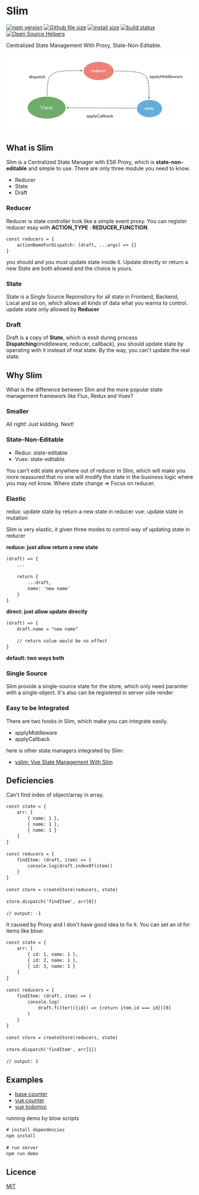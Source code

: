 # Slim

[![npm version](https://img.shields.io/npm/v/hajax.svg)](https://www.npmjs.org/package/slim)
[![Github file size](https://img.shields.io/github/size/Bennnis/HAjax/release/dist/xxx.js.svg)](https://github.com/Bennnis/HAjax/blob/master/release/dist/hx.min.js)
[![install size](https://packagephobia.now.sh/badge?p=hajax)](https://packagephobia.now.sh/result?p=slim)
[![build status](https://travis-ci.org/Bennnis/HAjax.svg?branch=master)](https://travis-ci.org/bennnis/slim)
[![Open Source Helpers](https://www.codetriage.com/bennnis/hajax/badges/users.svg)](https://www.codetriage.com/bennnis/slim)

Centralized State Management With Proxy, State-Non-Editable.

<img src="./starter/flow.png">

## What is Slim
Slim is a Centralized State Manager with ES6 Proxy, which is **state-non-editable** and simple to use. There are only three module you need to know.

* Reducer
* State
* Draft

### Reducer
Reducer is state controller look like a simple event proxy. You can register reducer esay with **ACTION\_TYPE** : **REDUCER\_FUNCTION**.

```
const reducers = {
	actionNameForDispatch: (draft, ...args) => {}
}
```

you should and you must update state inside it. Update directly or return a new State are both allowed and the choice is yours. 

### State
State is a Single Source Reponsitory for all state in Frontend, Backend, Local and so on, which allows all kinds of data what you wanna to control. update state only allowed by **Reducer**

### Draft
Draft is a copy of **State**, which is exsit during process **Dispatching**(middleware, reducer, callback), you should update state by operating with it instead of real state. By the way, you can't update the real state.

## Why Slim

What is the difference between Slim and the more popular state management framework like Flux, Redux and Vuex?

### Smaller
All right! Just kidding. Next!

### State-Non-Editable

* Redux: state-editable
* Vuex: state-editable


You can't edit state anywhere out of reducer in Slim, which will make you more reassured that no one will modify the state in the business logic where you may not know. Where state change => Focus on reducer.

### Elastic
redux: update state by return a new state in reducer
vue: update state in mutation

Slim is very elastic, it given three modes to control way of updating state in reducer

**reduce: just allow return a new state**

```
(draft) => {
	...
	
	return {
		...draft,
		name: 'new name'
	}
}
```

**direct: just allow update directly**

```
(draft) => {
	draft.name = "new name"
	
	// return value would be no effect
}
```

**default: two ways both**

### Single Source
Slim provide a single-source state for the store, which only need paramter with a single-object. It's also can be registered in server side render

### Easy to be Integrated
There are two hooks in Slim, which make you can integrate easily.

* applyMiddleware
* applyCallback

here is other state managers integrated by Slim:

* [vslim: Vue State Management With Slim]()

## Deficiencies

Can't find index of object/array in array. 

```
const state = {
	arr: [
		{ name: 1 },
		{ name: 1 },
		{ name: 1 }
	]
}

const reducers = {
	findItem: (draft, item) => {
		console.log(draft.indexOf(item))
	}
}

const store = createStore(reducers, state)

store.dispatch('findItem', arr[0])

// output: -1
```

It caused by Proxy and I don't have good idea to fix it. You can set an id for items like blow:

```
const state = {
	arr: [
		{ id: 1, name: 1 },
		{ id: 2, name: 1 },
		{ id: 3, name: 1 }
	]
}

const reducers = {
	findItem: (draft, item) => {
		console.log(
			draft.filter(({id}) => {return item.id === id})[0]
		)
	}
}

const store = createStore(reducers, state)

store.dispatch('findItem', arr[1])

// output: 1
```

## Examples

* [base counter]()
* [vue counter]()
* [vue todomvc]()

running demo by blow scripts

```
# install dependencies
npm install

# run server
npm run demo
```

## Licence

[MIT](https://opensource.org/licenses/MIT)
